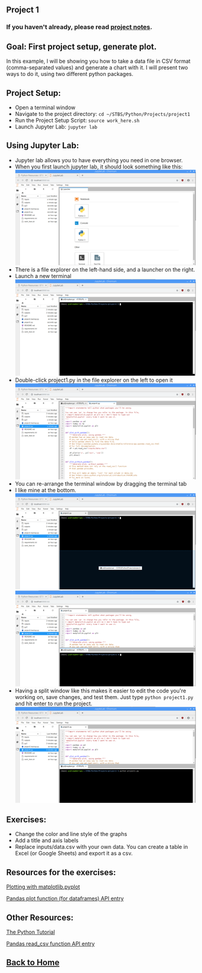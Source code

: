 ## Project 1

### If you haven't already, please read [project notes](../README.md).

## Goal: First project setup, generate plot.

In this example, I will be showing you how to take a data file in CSV format (comma-separated values) and generate a chart with it. I will present two ways to do it, using two different python packages.

## Project Setup:

- Open a terminal window
- Navigate to the project directory: `cd ~/STBS/Python/Projects/project1`
- Run the Project Setup Script: `source work_here.sh`
- Launch Jupyter Lab: `jupyter lab`

## Using Jupyter Lab:

- Jupyter lab allows you to have everything you need in one browser.
- When you first launch jupyter lab, it should look something like this: ![jupyterlab start](../Pictures/jupyterlab_start.png)
- There is a file explorer on the left-hand side, and a launcher on the right.
- Launch a new terminal ![jupyterlab launcher](../Pictures/jupyterlab_terminal.png)
- Double-click project1.py in the file explorer on the left to open it ![open_project](../Pictures/jupyterlab_open_project1.py.png)
- You can re-arrange the terminal window by dragging the terminal tab
- I like mine at the bottom. ![jupyterlab_drag_tab](../Pictures/jupyterlab_drag_tab.png) ![jupyterlab_splitscreen](../Pictures/jupyterlab_splitscreen.png)
- Having a split window like this makes it easier to edit the code you're working on, save changes, and test them. Just type `python project1.py` and hit enter to run the project. ![jupyterlab_run_project](../Pictures/jupyterlab_run_project.png)

## Exercises:

- Change the color and line style of the graphs
- Add a title and axis labels
- Replace inputs/data.csv with your own data. You can create a table in Excel (or Google Sheets) and export it as a csv.

## Resources for the exercises:

[Plotting with matplotlib.pyplot](https://matplotlib.org/3.1.0/tutorials/introductory/pyplot.html)

[Pandas plot function (for dataframes) API entry](https://pandas.pydata.org/pandas-docs/stable/reference/api/pandas.DataFrame.plot.html?highlight=plot#pandas.DataFrame.plot)

## Other Resources:

[The Python Tutorial](https://docs.python.org/3/tutorial/index.html)

[Pandas read_csv function API entry](https://pandas.pydata.org/pandas-docs/stable/reference/api/pandas.read_csv.html)

## [Back to Home](https://skiptheboringstuff.com)
